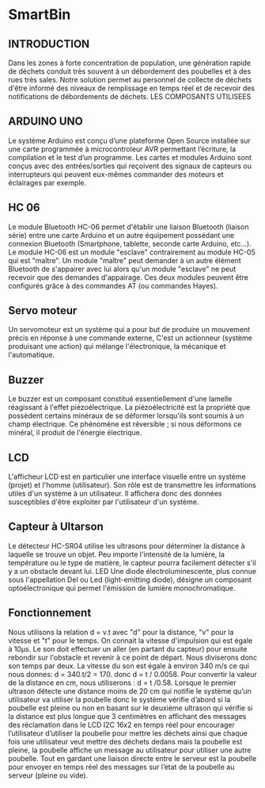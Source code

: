 # SmartBin 
## INTRODUCTION 
Dans les zones à forte concentration de population, une génération rapide de déchets  conduit très souvent à un débordement des poubelles et à des rues très sales. Notre  solution permet au personnel de collecte de déchets d'être informé des niveaux de  remplissage en temps réel et de recevoir des notifications de débordements de déchets. 
LES COMPOSANTS UTILISEES 

## ARDUINO UNO 
Le système Arduino est conçu d’une plateforme Open Source installée sur une carte  programmée à microcontroleur AVR permettant l’écriture, la compilation et le test d’un  programme. Les cartes et modules Arduino sont conçus avec des entrées/sorties qui  reçoivent des signaux de capteurs ou interrupteurs qui peuvent eux-mêmes commander  des moteurs et éclairages par exemple. 

## HC 06 
Le module Bluetooth HC-06 permet d'établir une liaison Bluetooth (liaison série) entre une carte Arduino et un autre équipement possédant une connexion Bluetooth (Smartphone, tablette, seconde carte Arduino, etc...). Le module HC-06 est un module "esclave" contrairement au module HC-05 qui est "maître". Un module "maître" peut demander à un autre élément Bluetooth de s'appairer avec lui alors qu'un module "esclave" ne peut recevoir que des demandes d'appairage. 
Ces deux modules peuvent être configurés grâce à des commandes AT (ou commandes Hayes).

## Servo moteur 
Un servomoteur est un système qui a pour but de produire un mouvement précis en  réponse à une commande externe, C'est un actionneur (système produisant une action)  qui mélange l'électronique, la mécanique et l'automatique. 

## Buzzer 
Le buzzer est un composant constitué essentiellement d'une lamelle réagissant à l'effet  piézoélectrique. La piézoélectricité est la propriété que possèdent certains minéraux de  se déformer lorsqu'ils sont soumis à un champ électrique. Ce phénomène est réversible ;  si nous déformons ce minéral, il produit de l'énergie électrique. 

## LCD
 
L'afficheur LCD est en particulier une interface visuelle entre un système (projet) et  l'homme (utilisateur). Son rôle est de transmettre les informations utiles d'un système à un  utilisateur. Il affichera donc des données susceptibles d'être exploiter par l'utilisateur  d'un système. 

## Capteur à Ultarson 
Le détecteur HC-SR04 utilise les ultrasons pour déterminer la distance à laquelle se  trouve un objet. Peu importe l'intensité de la lumière, la température ou le type de  matière, le capteur pourra facilement détecter s'il y a un obstacle devant lui. LED 
Une diode électroluminescente, plus connue sous l'appellation Del ou Led (light-emitting  diode), désigne un composant optoélectronique qui permet l'émission de  lumière monochromatique.

## Fonctionnement 
Nous utilisons la relation d = v.t avec "d" pour la distance, "v" pour la vitesse et "t" pour  le temps. On connait la vitesse d'impulsion qui est égale à 10µs. Le son doit effectuer un  aller (en partant du capteur) pour ensuite rebondir sur l'obstacle et revenir à ce point  de départ. Nous diviserons donc son temps par deux. 
La vitesse du son est égale à environ 340 m/s ce qui nous donnes: 
d = 340.t/2 = 170. donc d = t / 0.0058. 
Pour convertir la valeur de la distance en cm, nous utiliserons : d = t /0.58. 
Lorsque le premier ultrason détecte une distance moins de 20 cm qui notifie le système  qu’un utilisateur va utiliser la poubelle donc le système vérifie d’abord si la poubelle est  pleine ou non en basant sur le deuxième ultrason qui vérifie si la distance est plus  longue que 3 centimètres en affichant des messages des réclamation dans le LCD I2C  16x2 en temps réel pour encourager l’utilisateur d’utiliser la poubelle pour mettre les  déchets ainsi que chaque fois une utilisateur veut mettre des déchets dedans mais la  poubelle est pleine, la poubelle affiche un message au utilisateur pour utiliser une autre  poubelle. 
Tout en gardant une liaison directe entre le serveur est la poubelle pour envoyer en  temps réel des messages sur l’état de la poubelle au serveur (pleine ou vide).
